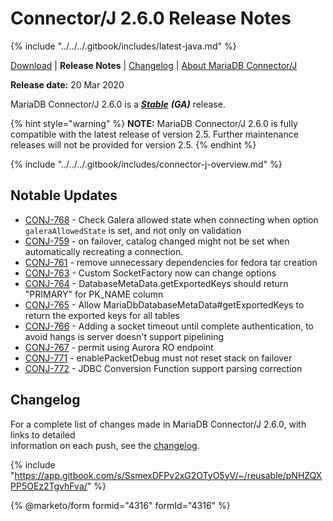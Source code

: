 # Connector/J 2.6.0 Release Notes

{% include "../../../.gitbook/includes/latest-java.md" %}

[Download](https://mariadb.com/downloads/#connectors) | **Release Notes** | [Changelog](../changelogs/2.6/2.6.0.md) | [About MariaDB Connector/J](https://app.gitbook.com/s/CjGYMsT2MVP4nd3IyW2L/mariadb-connector-j/about-mariadb-connector-j)

**Release date:** 20 Mar 2020

MariaDB Connector/J 2.6.0 is a [_**Stable**_](../../../community-server/about/release-criteria.md) _**(GA)**_ release.

{% hint style="warning" %}
**NOTE:** MariaDB Connector/J 2.6.0 is fully compatible with the latest release of version 2.5. Further maintenance releases will not be provided for version 2.5.
{% endhint %}

{% include "../../../.gitbook/includes/connector-j-overview.md" %}

## Notable Updates

* [CONJ-768](https://jira.mariadb.org/browse/CONJ-768) - Check Galera allowed state when connecting when option `galeraAllowedState` is set, and not only on validation
* [CONJ-759](https://jira.mariadb.org/browse/CONJ-759) - on failover, catalog changed might not be set when automatically recreating a connection.
* [CONJ-761](https://jira.mariadb.org/browse/CONJ-761) - remove unnecessary dependencies for fedora tar creation
* [CONJ-763](https://jira.mariadb.org/browse/CONJ-763) - Custom SocketFactory now can change options
* [CONJ-764](https://jira.mariadb.org/browse/CONJ-764) - DatabaseMetaData.getExportedKeys should return "PRIMARY" for PK\_NAME column
* [CONJ-765](https://jira.mariadb.org/browse/CONJ-765) - Allow MariaDbDatabaseMetaData#getExportedKeys to return the exported keys for all tables
* [CONJ-766](https://jira.mariadb.org/browse/CONJ-766) - Adding a socket timeout until complete authentication, to avoid hangs is server doesn't support pipelining
* [CONJ-767](https://jira.mariadb.org/browse/CONJ-767) - permit using Aurora RO endpoint
* [CONJ-771](https://jira.mariadb.org/browse/CONJ-771) - enablePacketDebug must not reset stack on failover
* [CONJ-772](https://jira.mariadb.org/browse/CONJ-772) - JDBC Conversion Function support parsing correction

## Changelog

For a complete list of changes made in MariaDB Connector/J 2.6.0, with links to detailed\
information on each push, see the [changelog](../changelogs/2.6/2.6.0.md).

{% include "https://app.gitbook.com/s/SsmexDFPv2xG2OTyO5yV/~/reusable/pNHZQXPP5OEz2TgvhFva/" %}

{% @marketo/form formid="4316" formId="4316" %}
